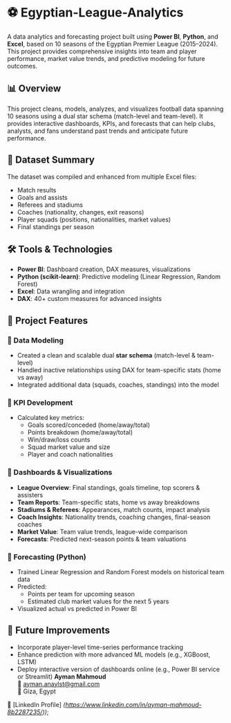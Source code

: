 # ⚽ Egyptian-League-Analytics

A data analytics and forecasting project built using **Power BI**, **Python**, and **Excel**, based on 10 seasons of the Egyptian Premier League (2015–2024). This project provides comprehensive insights into team and player performance, market value trends, and predictive modeling for future outcomes.

## 📊 Overview

This project cleans, models, analyzes, and visualizes football data spanning 10 seasons using a dual star schema (match-level and team-level). It provides interactive dashboards, KPIs, and forecasts that can help clubs, analysts, and fans understand past trends and anticipate future performance.

## 📁 Dataset Summary

The dataset was compiled and enhanced from multiple Excel files:
- Match results
- Goals and assists
- Referees and stadiums
- Coaches (nationality, changes, exit reasons)
- Player squads (positions, nationalities, market values)
- Final standings per season

## 🛠 Tools & Technologies
- **Power BI**: Dashboard creation, DAX measures, visualizations
- **Python (scikit-learn)**: Predictive modeling (Linear Regression, Random Forest)
- **Excel**: Data wrangling and integration
- **DAX**: 40+ custom measures for advanced insights

## 🧠 Project Features

### 🔹 Data Modeling
- Created a clean and scalable dual **star schema** (match-level & team-level)
- Handled inactive relationships using DAX for team-specific stats (home vs away)
- Integrated additional data (squads, coaches, standings) into the model

### 🔹 KPI Development
- Calculated key metrics:
  - Goals scored/conceded (home/away/total)
  - Points breakdown (home/away/total)
  - Win/draw/loss counts
  - Squad market value and size
  - Player and coach nationalities

### 🔹 Dashboards & Visualizations
- **League Overview**: Final standings, goals timeline, top scorers & assisters
- **Team Reports**: Team-specific stats, home vs away breakdowns
- **Stadiums & Referees**: Appearances, match counts, impact analysis
- **Coach Insights**: Nationality trends, coaching changes, final-season coaches
- **Market Value**: Team value trends, league-wide comparison
- **Forecasts**: Predicted next-season points & team valuations

### 🔹 Forecasting (Python)
- Trained Linear Regression and Random Forest models on historical team data
- Predicted:
  - Points per team for upcoming season
  - Estimated club market values for the next 5 years
- Visualized actual vs predicted in Power BI
## 🚀 Future Improvements
- Incorporate player-level time-series performance tracking
- Enhance prediction with more advanced ML models (e.g., XGBoost, LSTM)
- Deploy interactive version of dashboards online (e.g., Power BI service or Streamlit)
**Ayman Mahmoud**  
📧 ayman.anaylst@gmail.com  
📍 Giza, Egypt

🔗 [LinkedIn Profile] *(https://www.linkedin.com/in/ayman-mahmoud-8b2287235/))*;
